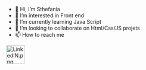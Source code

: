- 👋 Hi, I’m Sthefania
- 👀 I’m interested in Front end
- 🌱 I’m currently learning Java Script
- 💞️ I’m looking to collaborate on Html/Css/JS projets 
- 📫 How to reach me

<a href="https://www.linkedin.com/in/sthefania-fernandess">
<img alt="LinkedIN.png" src="https://github.com/gauravghongde/social-icons/blob/master/PNG/Color/LinkedIN.png?raw=true" data-hpc="true" width=50px class="Box-sc-g0xbh4-0 kzRgrI">


